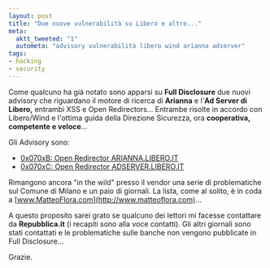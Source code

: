 ```yaml
--- 
layout: post
title: "Due nuove vulnerabilità su Libero e altre..."
meta: 
  aktt_tweeted: "1"
  autometa: "advisory vulnerabilità libero wind arianna adserver"
tags: 
- hacking
- security
---
```

Come qualcuno ha già notato sono apparsi su **Full Disclosure** due nuovi advisory che riguardano il motore di ricerca di **Arianna** e l'**Ad Server di Libero,** entrambi XSS e Open Redirectors... Entrambe risolte in accordo con Libero/Wind e l'ottima guida della Direzione Sicurezza, ora **cooperativa, competente e veloce**...  
  
Gli Advisory sono:  
  
* [0x070xB: Open Redirector ARIANNA.LIBERO.IT](http://archives.neohapsis.com/archives/fulldisclosure/2007-07/0327.html)  
*  [0x070xC: Open Redirector ADSERVER.LIBERO.IT](http://archives.neohapsis.com/archives/fulldisclosure/2007-07/0328.html)  
    
Rimangono ancora "in the wild" presso il vendor una serie di problematiche sul Comune di Milano e un paio di giornali. La lista, come al solito, è in coda a [www.MatteoFlora.com](http://www.matteoflora.com)...  
  
A questo proposito sarei grato se qualcuno dei lettori mi facesse contattare da **Repubblica.it** (i recapiti sono alla voce contatti). Gli altri giornali sono stati contattati e le problematiche sulle banche non vengono pubblicate in Full Disclosure...  
  
Grazie. 
